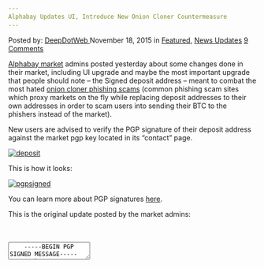 ```yaml
---
Alphabay Updates UI, Introduce New Onion Cloner Countermeasure
---
```

<article class="post-listing post-12248 post type-post status-publish format-standard has-post-thumbnail hentry  tag-alphabay tag-cloner tag-countermeasure tag-introduce tag-onion tag-ui tag-updates">
    <div class="post-inner">
        <span>Posted by: <a href="https://www.deepdotweb.com/author/admin/" title="">DeepDotWeb </a></span>
    <span>November 18, 2015</span>
    <span>in <a href="https://www.deepdotweb.com/category/deepdot-news/" rel="category tag">Featured</a>, <a href="https://www.deepdotweb.com/category/news-updates/" rel="category tag">News Updates</a></span>
    <span><a href="https://www.deepdotweb.com/2015/11/18/alphabay-updates-ui-introduce-new-onion-cloner-countermeasure/#comments">9 Comments</a></span>
    </p>
    <div class="clear"></div>
    <div class="entry">
    <p><a href="http://www.deepdotweb.com/marketplace-directory/listing/alphabay">Alphabay market</a> admins posted yesterday about some changes done in their market, including UI upgrade and maybe the most important upgrade that people should note &#8211; the Signed deposit address &#8211; meant to combat the most hated <a href="https://www.deepdotweb.com/?s=cloner">onion cloner phishing scams</a> (common phishing scam sites which proxy markets on the fly while replacing deposit addresses to their own addresses in order to scam users into sending their BTC to the phishers instead of the market).</p>
    <p>New users are advised to verify the PGP signature of their deposit address against the market pgp key located in its &#8220;contact&#8221; page.</p>
    <p><a href="/imgs/2015/11/deposit.png"><img class="aligncenter size-full wp-image-12249" src="/imgs/2015/11/deposit.png" alt="deposit" width="1101" height="152" srcset="/imgs/2015/11/deposit.png 1101w, /imgs/2015/11/deposit-300x41.png 300w, /imgs/2015/11/deposit-1024x141.png 1024w" sizes="(max-width: 1101px) 100vw, 1101px"/></a></p>
    <p>This is how it looks:</p>
    <p><a href="/imgs/2015/11/pgpsigned.png"><img class="aligncenter size-full wp-image-12250" src="/imgs/2015/11/pgpsigned.png" alt="pgpsigned" width="1108" height="436" srcset="/imgs/2015/11/pgpsigned.png 1108w, /imgs/2015/11/pgpsigned-300x118.png 300w, /imgs/2015/11/pgpsigned-1024x403.png 1024w" sizes="(max-width: 1108px) 100vw, 1108px"/></a></p>
    <p>You can learn more about PGP signatures <a href="https://www.deepdotweb.com/jolly-rogers-security-guide-for-beginners/verifying-signed-messages-with-signatures-and-signing-your-own-messages/">here</a>.</p>
    <p>This is the original update posted by the market admins:</p>
    <div id="crayon-592cbc93a6d9d994960516" class="crayon-syntax crayon-theme-classic crayon-font-monaco crayon-os-pc print-yes notranslate" data-settings=" minimize scroll-mouseover" style=" margin-top: 12px; margin-bottom: 12px; font-size: 12px !important; line-height: 15px !important;">
    <div class="crayon-toolbar" data-settings=" mouseover overlay hide delay" style="font-size: 12px !important;height: 18px !important; line-height: 18px !important;"><span class="crayon-title"></span>
    <div class="crayon-tools" style="font-size: 12px !important;height: 18px !important; line-height: 18px !important;"><div class="crayon-button crayon-nums-button" title="Toggle Line Numbers"><div class="crayon-button-icon"></div></div><div class="crayon-button crayon-plain-button" title="Toggle Plain Code"><div class="crayon-button-icon"></div></div><div class="crayon-button crayon-wrap-button" title="Toggle Line Wrap"><div class="crayon-button-icon"></div></div><div class="crayon-button crayon-expand-button" title="Expand Code"><div class="crayon-button-icon"></div></div><div class="crayon-button crayon-copy-button" title="Copy"><div class="crayon-button-icon"></div></div><div class="crayon-button crayon-popup-button" title="Open Code In New Window"><div class="crayon-button-icon"></div></div></div></div>
    <div class="crayon-info" style="min-height: 16.8px !important; line-height: 16.8px !important;"></div>
    <div class="crayon-plain-wrap"><textarea wrap="soft" class="crayon-plain print-no" data-settings="dblclick" readonly style="-moz-tab-size:4; -o-tab-size:4; -webkit-tab-size:4; tab-size:4; font-size: 12px !important; line-height: 15px !important;">
    -----BEGIN PGP SIGNED MESSAGE-----
    Hash: SHA512
    
    We just finished redesigning the market's place UI in order to improve
    it and make it look more modern. We hope you enjoy the new clean
    and responsive UI. In addition to that, we made a few additional changes.
    (if you use a VERY outdated browser and for some reason the new skin
    does not display correctly, you can add "/old" to the URL to use the old
    interface)
    
    - -- Orders &amp; Sales --
    All orders and sales will be purged securely from the list 30 days after finalization.
    For security reasons, and in case the account gets compromised, this was the
    best option to do.
    
    - -- User List --
    The user.php page no longer accepts a numeric parameter. The username must
    now be supplied. This will prevent phishers from iterating through the user IDs
    and messaging new members with phishing links. Also, some people were
    suspecting us of inflating the user count. We don't, but to solve the problem, we
    completely removed the user count.
    
    - -- Messages --
    The user title is now made more clear in the messages page. This is done in an
    effort to prevent impersonation and make the user's ranking more clear.
    
    - -- Deposit Address PGP Proof --
    We added a feature where users can get a PGP-signed proof of deposit address.
    The helpdesk was filled with "missing deposits" requests where the answer was
    "this isn't an Alphabay address". Many phishing pages make a few customization,
    for example displaying an address of their own, so you send coins directly to the
    attackers. You now can have a proof that your deposit address is authentic.
    
    Enjoy!
    -----BEGIN PGP SIGNATURE-----
    Version: GnuPG v1
    
    iQEcBAEBCgAGBQJWS1S2AAoJEOAZpE/dncxmpR0IAK81sEn7h9ga3MDlZsiFYstQ
    /2DCJouk5vU289hQUNpzJQ+NXBDI/LPniL6SLHTEzyGCuMZ2i5avOMXx75TCufsE
    PgcmZxPVxLZoOcUvXxDUfWNFcS1/MY3zlhm3KFrm+QDO+gViVlXh7zogamMwU0WD
    Bxo6PKNcHqPxIfS6J5lE7m1gYoHQwwn981VJFinjmu+QMpwOH5xisBYcELppg+8z
    YgbTmttQ4D7yumDYt2MfDct7WBYJaxfunqeN2MJwhnb2qVwP3PdTPR90OU4tQhoC
    KXPxIFdAVtMqx/pXNUB1eIJ/dva2hYyblD7QFyiWttOhS50L3MzROFH1JeDfG4A=
    =uv7e
    -----END PGP SIGNATURE-----</textarea></div>
    <div class="crayon-main" style="">
    <table class="crayon-table">
    <tr class="crayon-row">
    <td class="crayon-nums " data-settings="show">
    <div class="crayon-nums-content" style="font-size: 12px !important; line-height: 15px !important;"><div class="crayon-num" data-line="crayon-592cbc93a6d9d994960516-1">1</div><div class="crayon-num crayon-striped-num" data-line="crayon-592cbc93a6d9d994960516-2">2</div><div class="crayon-num" data-line="crayon-592cbc93a6d9d994960516-3">3</div><div class="crayon-num crayon-striped-num" data-line="crayon-592cbc93a6d9d994960516-4">4</div><div class="crayon-num" data-line="crayon-592cbc93a6d9d994960516-5">5</div><div class="crayon-num crayon-striped-num" data-line="crayon-592cbc93a6d9d994960516-6">6</div><div class="crayon-num" data-line="crayon-592cbc93a6d9d994960516-7">7</div><div class="crayon-num crayon-striped-num" data-line="crayon-592cbc93a6d9d994960516-8">8</div><div class="crayon-num" data-line="crayon-592cbc93a6d9d994960516-9">9</div><div class="crayon-num crayon-striped-num" data-line="crayon-592cbc93a6d9d994960516-10">10</div><div class="crayon-num" data-line="crayon-592cbc93a6d9d994960516-11">11</div><div class="crayon-num crayon-striped-num" data-line="crayon-592cbc93a6d9d994960516-12">12</div><div class="crayon-num" data-line="crayon-592cbc93a6d9d994960516-13">13</div><div class="crayon-num crayon-striped-num" data-line="crayon-592cbc93a6d9d994960516-14">14</div><div class="crayon-num" data-line="crayon-592cbc93a6d9d994960516-15">15</div><div class="crayon-num crayon-striped-num" data-line="crayon-592cbc93a6d9d994960516-16">16</div><div class="crayon-num" data-line="crayon-592cbc93a6d9d994960516-17">17</div><div class="crayon-num crayon-striped-num" data-line="crayon-592cbc93a6d9d994960516-18">18</div><div class="crayon-num" data-line="crayon-592cbc93a6d9d994960516-19">19</div><div class="crayon-num crayon-striped-num" data-line="crayon-592cbc93a6d9d994960516-20">20</div><div class="crayon-num" data-line="crayon-592cbc93a6d9d994960516-21">21</div><div class="crayon-num crayon-striped-num" data-line="crayon-592cbc93a6d9d994960516-22">22</div><div class="crayon-num" data-line="crayon-592cbc93a6d9d994960516-23">23</div><div class="crayon-num crayon-striped-num" data-line="crayon-592cbc93a6d9d994960516-24">24</div><div class="crayon-num" data-line="crayon-592cbc93a6d9d994960516-25">25</div><div class="crayon-num crayon-striped-num" data-line="crayon-592cbc93a6d9d994960516-26">26</div><div class="crayon-num" data-line="crayon-592cbc93a6d9d994960516-27">27</div><div class="crayon-num crayon-striped-num" data-line="crayon-592cbc93a6d9d994960516-28">28</div><div class="crayon-num" data-line="crayon-592cbc93a6d9d994960516-29">29</div><div class="crayon-num crayon-striped-num" data-line="crayon-592cbc93a6d9d994960516-30">30</div><div class="crayon-num" data-line="crayon-592cbc93a6d9d994960516-31">31</div><div class="crayon-num crayon-striped-num" data-line="crayon-592cbc93a6d9d994960516-32">32</div><div class="crayon-num" data-line="crayon-592cbc93a6d9d994960516-33">33</div><div class="crayon-num crayon-striped-num" data-line="crayon-592cbc93a6d9d994960516-34">34</div><div class="crayon-num" data-line="crayon-592cbc93a6d9d994960516-35">35</div><div class="crayon-num crayon-striped-num" data-line="crayon-592cbc93a6d9d994960516-36">36</div><div class="crayon-num" data-line="crayon-592cbc93a6d9d994960516-37">37</div><div class="crayon-num crayon-striped-num" data-line="crayon-592cbc93a6d9d994960516-38">38</div><div class="crayon-num" data-line="crayon-592cbc93a6d9d994960516-39">39</div><div class="crayon-num crayon-striped-num" data-line="crayon-592cbc93a6d9d994960516-40">40</div><div class="crayon-num" data-line="crayon-592cbc93a6d9d994960516-41">41</div><div class="crayon-num crayon-striped-num" data-line="crayon-592cbc93a6d9d994960516-42">42</div><div class="crayon-num" data-line="crayon-592cbc93a6d9d994960516-43">43</div><div class="crayon-num crayon-striped-num" data-line="crayon-592cbc93a6d9d994960516-44">44</div><div class="crayon-num" data-line="crayon-592cbc93a6d9d994960516-45">45</div></div>
    </td>
    <td class="crayon-code"><div class="crayon-pre" style="font-size: 12px !important; line-height: 15px !important; -moz-tab-size:4; -o-tab-size:4; -webkit-tab-size:4; tab-size:4;"><div class="crayon-line" id="crayon-592cbc93a6d9d994960516-1"><span class="crayon-o">--</span><span class="crayon-o">--</span><span class="crayon-o">-</span><span class="crayon-e">BEGIN </span><span class="crayon-e">PGP </span><span class="crayon-t">SIGNED</span><span class="crayon-h"> </span><span class="crayon-v">MESSAGE</span><span class="crayon-o">--</span><span class="crayon-o">--</span><span class="crayon-o">-</span></div><div class="crayon-line crayon-striped-line" id="crayon-592cbc93a6d9d994960516-2"><span class="crayon-v">Hash</span><span class="crayon-o">:</span><span class="crayon-h"> </span><span class="crayon-e">SHA512</span></div><div class="crayon-line" id="crayon-592cbc93a6d9d994960516-3">&nbsp;</div><div class="crayon-line crayon-striped-line" id="crayon-592cbc93a6d9d994960516-4"><span class="crayon-e">We </span><span class="crayon-e">just </span><span class="crayon-e">finished </span><span class="crayon-e">redesigning </span><span class="crayon-e">the </span><span class="crayon-i">market</span><span class="crayon-s">'s place UI in order to improve</span></div><div class="crayon-line" id="crayon-592cbc93a6d9d994960516-5"><span class="crayon-s">it and make it look more modern. We hope you enjoy the new clean</span></div><div class="crayon-line crayon-striped-line" id="crayon-592cbc93a6d9d994960516-6"><span class="crayon-s">and responsive UI. In addition to that, we made a few additional changes.</span></div><div class="crayon-line" id="crayon-592cbc93a6d9d994960516-7"><span class="crayon-s">(if you use a VERY outdated browser and for some reason the new skin</span></div><div class="crayon-line crayon-striped-line" id="crayon-592cbc93a6d9d994960516-8"><span class="crayon-s">does not display correctly, you can add "/old" to the URL to use the old</span></div><div class="crayon-line" id="crayon-592cbc93a6d9d994960516-9"><span class="crayon-s">interface)</span></div><div class="crayon-line crayon-striped-line" id="crayon-592cbc93a6d9d994960516-10">&nbsp;</div><div class="crayon-line" id="crayon-592cbc93a6d9d994960516-11"><span class="crayon-s">- -- Orders &amp; Sales --</span></div><div class="crayon-line crayon-striped-line" id="crayon-592cbc93a6d9d994960516-12"><span class="crayon-s">All orders and sales will be purged securely from the list 30 days after finalization.</span></div><div class="crayon-line" id="crayon-592cbc93a6d9d994960516-13"><span class="crayon-s">For security reasons, and in case the account gets compromised, this was the</span></div><div class="crayon-line crayon-striped-line" id="crayon-592cbc93a6d9d994960516-14"><span class="crayon-s">best option to do.</span></div><div class="crayon-line" id="crayon-592cbc93a6d9d994960516-15">&nbsp;</div><div class="crayon-line crayon-striped-line" id="crayon-592cbc93a6d9d994960516-16"><span class="crayon-s">- -- User List --</span></div><div class="crayon-line" id="crayon-592cbc93a6d9d994960516-17"><span class="crayon-s">The user.php page no longer accepts a numeric parameter. The username must</span></div><div class="crayon-line crayon-striped-line" id="crayon-592cbc93a6d9d994960516-18"><span class="crayon-s">now be supplied. This will prevent phishers from iterating through the user IDs</span></div><div class="crayon-line" id="crayon-592cbc93a6d9d994960516-19"><span class="crayon-s">and messaging new members with phishing links. Also, some people were</span></div><div class="crayon-line crayon-striped-line" id="crayon-592cbc93a6d9d994960516-20"><span class="crayon-s">suspecting us of inflating the user count. We don'</span><span class="crayon-v">t</span><span class="crayon-sy">,</span><span class="crayon-h"> </span><span class="crayon-e">but </span><span class="crayon-st">to</span><span class="crayon-h"> </span><span class="crayon-e">solve </span><span class="crayon-e">the </span><span class="crayon-v">problem</span><span class="crayon-sy">,</span><span class="crayon-h"> </span><span class="crayon-e">we</span></div><div class="crayon-line" id="crayon-592cbc93a6d9d994960516-21"><span class="crayon-e">completely </span><span class="crayon-e">removed </span><span class="crayon-e">the </span><span class="crayon-e">user </span><span class="crayon-v">count</span><span class="crayon-sy">.</span></div><div class="crayon-line crayon-striped-line" id="crayon-592cbc93a6d9d994960516-22">&nbsp;</div><div class="crayon-line" id="crayon-592cbc93a6d9d994960516-23"><span class="crayon-o">-</span><span class="crayon-h"> </span><span class="crayon-o">--</span><span class="crayon-h"> </span><span class="crayon-v">Messages</span><span class="crayon-h"> </span><span class="crayon-o">--</span></div><div class="crayon-line crayon-striped-line" id="crayon-592cbc93a6d9d994960516-24"><span class="crayon-e">The </span><span class="crayon-e">user </span><span class="crayon-e">title </span><span class="crayon-st">is</span><span class="crayon-h"> </span><span class="crayon-e">now </span><span class="crayon-e">made </span><span class="crayon-e">more </span><span class="crayon-e">clear </span><span class="crayon-st">in</span><span class="crayon-h"> </span><span class="crayon-e">the </span><span class="crayon-e">messages </span><span class="crayon-v">page</span><span class="crayon-sy">.</span><span class="crayon-h"> </span><span class="crayon-r">This</span><span class="crayon-h"> </span><span class="crayon-st">is</span><span class="crayon-h"> </span><span class="crayon-e">done </span><span class="crayon-st">in</span><span class="crayon-h"> </span><span class="crayon-e">an</span></div><div class="crayon-line" id="crayon-592cbc93a6d9d994960516-25"><span class="crayon-e">effort </span><span class="crayon-st">to</span><span class="crayon-h"> </span><span class="crayon-e">prevent </span><span class="crayon-e">impersonation </span><span class="crayon-st">and</span><span class="crayon-h"> </span><span class="crayon-e">make </span><span class="crayon-e">the </span><span class="crayon-i">user</span><span class="crayon-s">'s ranking more clear.</span></div><div class="crayon-line crayon-striped-line" id="crayon-592cbc93a6d9d994960516-26">&nbsp;</div><div class="crayon-line" id="crayon-592cbc93a6d9d994960516-27"><span class="crayon-s">- -- Deposit Address PGP Proof --</span></div><div class="crayon-line crayon-striped-line" id="crayon-592cbc93a6d9d994960516-28"><span class="crayon-s">We added a feature where users can get a PGP-signed proof of deposit address.</span></div><div class="crayon-line" id="crayon-592cbc93a6d9d994960516-29"><span class="crayon-s">The helpdesk was filled with "missing deposits" requests where the answer was</span></div><div class="crayon-line crayon-striped-line" id="crayon-592cbc93a6d9d994960516-30"><span class="crayon-s">"this isn'</span><span class="crayon-i">t</span><span class="crayon-h"> </span><span class="crayon-e">an </span><span class="crayon-e">Alphabay </span><span class="crayon-i">address</span>"<span class="crayon-sy">.</span><span class="crayon-h"> </span><span class="crayon-e">Many </span><span class="crayon-e">phishing </span><span class="crayon-e">pages </span><span class="crayon-i">make</span><span class="crayon-h"> </span><span class="crayon-i">a</span><span class="crayon-h"> </span><span class="crayon-e">few </span><span class="crayon-v">customization</span><span class="crayon-sy">,</span></div><div class="crayon-line" id="crayon-592cbc93a6d9d994960516-31"><span class="crayon-st">for</span><span class="crayon-h"> </span><span class="crayon-e">example </span><span class="crayon-e">displaying </span><span class="crayon-e">an </span><span class="crayon-e">address </span><span class="crayon-e">of </span><span class="crayon-e">their </span><span class="crayon-v">own</span><span class="crayon-sy">,</span><span class="crayon-h"> </span><span class="crayon-e">so </span><span class="crayon-e">you </span><span class="crayon-e">send </span><span class="crayon-e">coins </span><span class="crayon-e">directly </span><span class="crayon-st">to</span><span class="crayon-h"> </span><span class="crayon-e">the</span></div><div class="crayon-line crayon-striped-line" id="crayon-592cbc93a6d9d994960516-32"><span class="crayon-v">attackers</span><span class="crayon-sy">.</span><span class="crayon-h"> </span><span class="crayon-e">You </span><span class="crayon-e">now </span><span class="crayon-e">can </span><span class="crayon-i">have</span><span class="crayon-h"> </span><span class="crayon-i">a</span><span class="crayon-h"> </span><span class="crayon-e">proof </span><span class="crayon-e">that </span><span class="crayon-e">your </span><span class="crayon-e">deposit </span><span class="crayon-e">address </span><span class="crayon-st">is</span><span class="crayon-h"> </span><span class="crayon-v">authentic</span><span class="crayon-sy">.</span></div><div class="crayon-line" id="crayon-592cbc93a6d9d994960516-33">&nbsp;</div><div class="crayon-line crayon-striped-line" id="crayon-592cbc93a6d9d994960516-34"><span class="crayon-v">Enjoy</span><span class="crayon-o">!</span><span class="crayon-h"> </span></div><div class="crayon-line" id="crayon-592cbc93a6d9d994960516-35"><span class="crayon-o">--</span><span class="crayon-o">--</span><span class="crayon-o">-</span><span class="crayon-e">BEGIN </span><span class="crayon-e">PGP </span><span class="crayon-v">SIGNATURE</span><span class="crayon-o">--</span><span class="crayon-o">--</span><span class="crayon-o">-</span></div><div class="crayon-line crayon-striped-line" id="crayon-592cbc93a6d9d994960516-36"><span class="crayon-v">Version</span><span class="crayon-o">:</span><span class="crayon-h"> </span><span class="crayon-e">GnuPG </span><span class="crayon-e">v1</span></div><div class="crayon-line" id="crayon-592cbc93a6d9d994960516-37">&nbsp;</div><div class="crayon-line crayon-striped-line" id="crayon-592cbc93a6d9d994960516-38"><span class="crayon-v">iQEcBAEBCgAGBQJWS1S2AAoJEOAZpE</span><span class="crayon-o">/</span><span class="crayon-v">dncxmpR0IAK81sEn7h9ga3MDlZsiFYstQ</span></div><div class="crayon-line" id="crayon-592cbc93a6d9d994960516-39"><span class="crayon-o">/</span><span class="crayon-cn">2DCJouk5vU289hQUNpzJQ</span><span class="crayon-o">+</span><span class="crayon-v">NXBDI</span><span class="crayon-o">/</span><span class="crayon-e">LPniL6SLHTEzyGCuMZ2i5avOMXx75TCufsE</span></div><div class="crayon-line crayon-striped-line" id="crayon-592cbc93a6d9d994960516-40"><span class="crayon-v">PgcmZxPVxLZoOcUvXxDUfWNFcS1</span><span class="crayon-o">/</span><span class="crayon-v">MY3zlhm3KFrm</span><span class="crayon-o">+</span><span class="crayon-v">QDO</span><span class="crayon-o">+</span><span class="crayon-e">gViVlXh7zogamMwU0WD</span></div><div class="crayon-line" id="crayon-592cbc93a6d9d994960516-41"><span class="crayon-v">Bxo6PKNcHqPxIfS6J5lE7m1gYoHQwwn981VJFinjmu</span><span class="crayon-o">+</span><span class="crayon-v">QMpwOH5xisBYcELppg</span><span class="crayon-o">+</span><span class="crayon-cn">8z</span></div><div class="crayon-line crayon-striped-line" id="crayon-592cbc93a6d9d994960516-42"><span class="crayon-e">YgbTmttQ4D7yumDYt2MfDct7WBYJaxfunqeN2MJwhnb2qVwP3PdTPR90OU4tQhoC</span></div><div class="crayon-line" id="crayon-592cbc93a6d9d994960516-43"><span class="crayon-v">KXPxIFdAVtMqx</span><span class="crayon-o">/</span><span class="crayon-v">pXNUB1eIJ</span><span class="crayon-o">/</span><span class="crayon-v">dva2hYyblD7QFyiWttOhS50L3MzROFH1JeDfG4A</span><span class="crayon-o">=</span></div><div class="crayon-line crayon-striped-line" id="crayon-592cbc93a6d9d994960516-44"><span class="crayon-o">=</span><span class="crayon-v">uv7e</span></div><div class="crayon-line" id="crayon-592cbc93a6d9d994960516-45"><span class="crayon-o">--</span><span class="crayon-o">--</span><span class="crayon-o">-</span><span class="crayon-st">END</span><span class="crayon-h"> </span><span class="crayon-e">PGP </span><span class="crayon-v">SIGNATURE</span><span class="crayon-o">--</span><span class="crayon-o">--</span><span class="crayon-o">-</span></div></div></td>
    </tr>
    </table>
    </div>
    </div>
    
    <p>
    Reminder: Use market links obtained from <a href="https://www.deepdotweb.com/2013/10/28/updated-llist-of-hidden-marketplaces-tor-i2p/">trusted</a> <a href="http://www.deepdotweb.com/dark-net-market-comparison-chart/">sources</a> only and encourage the use of <a href="https://www.deepdotweb.com/2015/11/12/reminder-reduce-exit-scams-by-supporting-multisig-markets/">multisg transactions</a>.</p>
    </div>
    <a href="https://www.deepdotweb.com/tag/alphabay/" rel="tag">alphabay</a> <a href="https://www.deepdotweb.com/tag/cloner/" rel="tag">cloner</a> <a href="https://www.deepdotweb.com/tag/countermeasure/" rel="tag">countermeasure</a> <a href="https://www.deepdotweb.com/tag/introduce/" rel="tag">introduce</a> <a href="https://www.deepdotweb.com/tag/onion/" rel="tag">onion</a> <a href="https://www.deepdotweb.com/tag/ui/" rel="tag">ui</a> <a href="https://www.deepdotweb.com/tag/updates/" rel="tag">updates</a></span> <span style="display:none" class="updated">2015-11-18</span>
    <div style="display:none" class="vcard author" itemprop="author" itemscope itemtype="http://schema.org/Person"><strong class="fn" itemprop="name">
    </div>
</article>

